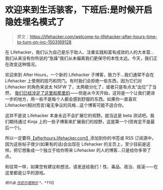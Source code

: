 # 欢迎来到生活骇客，下班后:是时候开启隐姓埋名模式了

> 原文：<https://lifehacker.com/welcome-to-lifehacker-after-hours-time-to-turn-on-inc-1503169128>

在 Lifehacker，我们认为自己是乐于助人、注重实践和富有成效的人的大本营...我们从来没有你所说的“急躁”我们从未偏离我们更保守的本性太远。今天，我们正在改变这种情况。



欢迎来到 After Hours，一个新的 Lifehacker 子博客，致力于...我们通常不会在 Lifehacker 上使用的技巧和窍门。有时我们会拒绝一些东西，因为它们对 Lifehacker 的角色来说太 NSFW 了，太两极分化了，或者只是有点太“出位”了当然， [我们已经涉足了这里和那里的](https://lifehacker.com/how-to-practice-safe-sexting-without-resorting-to-digi-698798261)——但是从今天开始，这将是一个让我们更进一步的地方，用一些不是每个人都会感到舒服的东西。如果你一直喜欢 Lifehacker(相对而言)毫无争议的风格...这个博客可能不适合你。

这并不是说 Lifehacker 本身永远不会扩展它的视野。就当这是 beta 测试吧。我们期待通过 Kinja 上的一些子博客来扩展我们的视野，这是第一个(但肯定不是最后一个)。

所以一定要将[【afterhours.lifehacker.com】](http://afterhours.lifehacker.com)添加到你的书签或 RSS 订阅源中，因为这些帖子很少(如果有的话)会出现在 Lifehacker 的主页上，至少目前是这样。把它想象成一个独立于给你带来 Lifehacker 的人的博客...只是给你多带了点。

和往常一样，如果您有建议和想法，请发送给我们！性、毒品、政治、摇滚——在这里都是公平的游戏。

<small>*照片由*</small> [<small>*丹尼尔塔特尔*</small>](http://www.flickr.com/photos/dt10111/2870484342/) <small>*。*T15】</small>